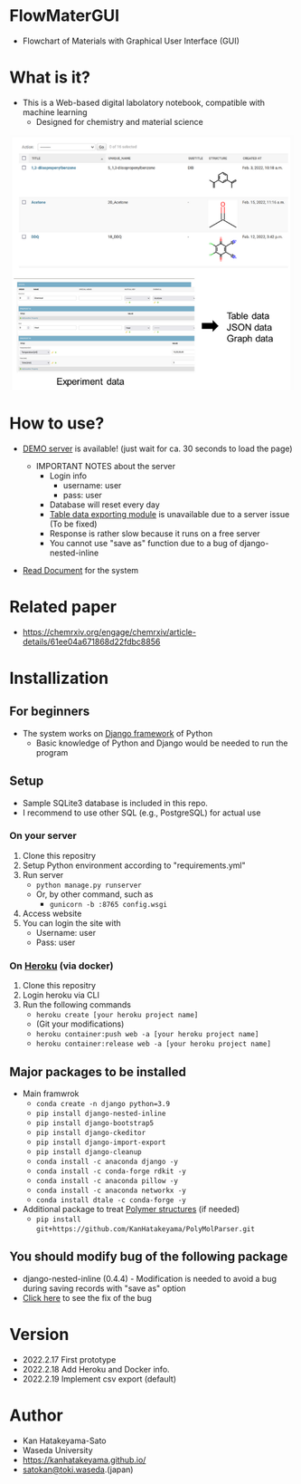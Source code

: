 # FlowMaterGUI
- Flowchart of Materials with Graphical User Interface (GUI)

# What is it?
- This is a Web-based digital labolatory notebook, compatible with machine learning
    -   Designed for chemistry and material science

![about](pics/about.PNG)

# How to use?
- [DEMO server](https://flowmatergui-hatakeyama.herokuapp.com/) is available! (just wait for ca. 30 seconds to load the page)
    - IMPORTANT NOTES about the server
        - Login info
            - username: user
            - pass: user
        - Database will reset every day
        - [Table data exporting module](https://kanhatakeyama.github.io/expmanager_document/docs/experiment/about.html#convert-to-table-data) is unavailable due to a server issue (To be fixed)
        - Response is rather slow because it runs on a free server
        - You cannot use "save as" function due to a bug of django-nested-inline

- [Read Document](https://kanhatakeyama.github.io/expmanager_document/) for the system 

# Related paper
- https://chemrxiv.org/engage/chemrxiv/article-details/61ee04a671868d22fdbc8856

# Installization
## For beginners
- The system works on [Django framework](https://docs.djangoproject.com) of Python
    - Basic knowledge of Python and Django would be needed to run the program

## Setup
- Sample SQLite3 database is included in this repo.
- I recommend to use other SQL (e.g., PostgreSQL) for actual use

### On your server 
1. Clone this repositry
2. Setup Python environment according to "requirements.yml"
3. Run server
    - ```python manage.py runserver```
    - Or, by other command, such as 
        - ```gunicorn -b :8765 config.wsgi```
4. Access website
5. You can login the site with
    - Username: user
    - Pass: user

### On [Heroku](https://heroku.com/) (via docker)
1. Clone this repositry
2. Login heroku via CLI
3. Run the following commands
    - ```heroku create [your heroku project name]```
    - (Git your modifications)
    - ```heroku container:push web -a [your heroku project name]```
    - ```heroku container:release web -a [your heroku project name]```


## Major packages to be installed
- Main framwrok
    - ```conda create -n django python=3.9```
    - ```pip install django-nested-inline```
    - ```pip install django-bootstrap5```
    - ```pip install django-ckeditor```
    - ```pip install django-import-export```
    - ```pip install django-cleanup```
    - ```conda install -c anaconda django -y```
    - ```conda install -c conda-forge rdkit -y```
    - ```conda install -c anaconda pillow -y```
    - ```conda install -c anaconda networkx -y```
    - ```conda install dtale -c conda-forge -y```
- Additional package to treat [Polymer structures](https://github.com/KanHatakeyama/PolyMolParser) (if needed)
    - ```pip install git+https://github.com/KanHatakeyama/PolyMolParser.git```


## You should modify bug of the following package
- django-nested-inline (0.4.4)
        - Modification is needed to avoid a bug during saving records with "save as" option
- [Click here](https://github.com/s-block/django-nested-inline/issues/139)
         to see the fix of the bug

# Version
- 2022.2.17 First prototype
- 2022.2.18 Add Heroku and Docker info.
- 2022.2.19 Implement csv export (default)

# Author
- Kan Hatakeyama-Sato
- Waseda University
- https://kanhatakeyama.github.io/
- satokan@toki.waseda.(japan)